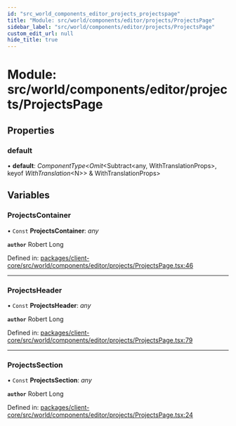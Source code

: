 ```yaml
---
id: "src_world_components_editor_projects_projectspage"
title: "Module: src/world/components/editor/projects/ProjectsPage"
sidebar_label: "src/world/components/editor/projects/ProjectsPage"
custom_edit_url: null
hide_title: true
---
```


# Module: src/world/components/editor/projects/ProjectsPage

## Properties

### default

• **default**: *ComponentType*<*Omit*<Subtract<any, WithTranslationProps\>, keyof *WithTranslation*<N\>\> & WithTranslationProps\>

## Variables

### ProjectsContainer

• `Const` **ProjectsContainer**: *any*

**`author`** Robert Long

Defined in: [packages/client-core/src/world/components/editor/projects/ProjectsPage.tsx:46](https://github.com/xr3ngine/xr3ngine/blob/716a06460/packages/client-core/src/world/components/editor/projects/ProjectsPage.tsx#L46)

___

### ProjectsHeader

• `Const` **ProjectsHeader**: *any*

**`author`** Robert Long

Defined in: [packages/client-core/src/world/components/editor/projects/ProjectsPage.tsx:79](https://github.com/xr3ngine/xr3ngine/blob/716a06460/packages/client-core/src/world/components/editor/projects/ProjectsPage.tsx#L79)

___

### ProjectsSection

• `Const` **ProjectsSection**: *any*

**`author`** Robert Long

Defined in: [packages/client-core/src/world/components/editor/projects/ProjectsPage.tsx:24](https://github.com/xr3ngine/xr3ngine/blob/716a06460/packages/client-core/src/world/components/editor/projects/ProjectsPage.tsx#L24)
